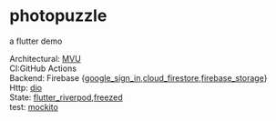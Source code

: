 # photopuzzle

a flutter demo 

Architectural: [MVU](https://buildflutter.com/functional-model-view-update-architecture-for-flutter/)
<br>CI:GitHub Actions
<br>Backend: Firebase {[google_sign_in](https://pub.dev/packages/google_sign_in),[cloud_firestore](https://pub.dev/packages/cloud_firestore),[firebase_storage](https://pub.dev/packages/firebase_storage)}
<br>Http: [dio](https://pub.dev/packages?q=dio)
<br>State: [flutter_riverpod](https://pub.dev/packages/flutter_riverpod),[freezed](https://pub.dev/packages/freezed)
<br>test: [mockito](https://pub.dev/packages/mockito/install)




